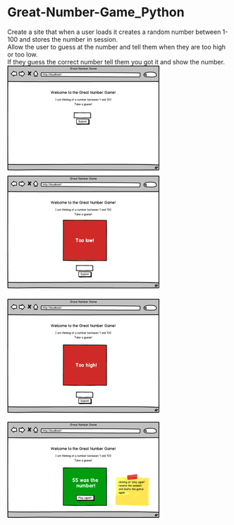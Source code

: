 # Great-Number-Game_Python
Create a site that when a user loads it creates a random number between 1-100 
and stores the number in session.<br>
Allow the user to guess at the number and tell them when they are too high or too low.<br>
If they guess the correct number tell them you got it and show the number.<br>
![](static/images/greatnumbergame.png)
